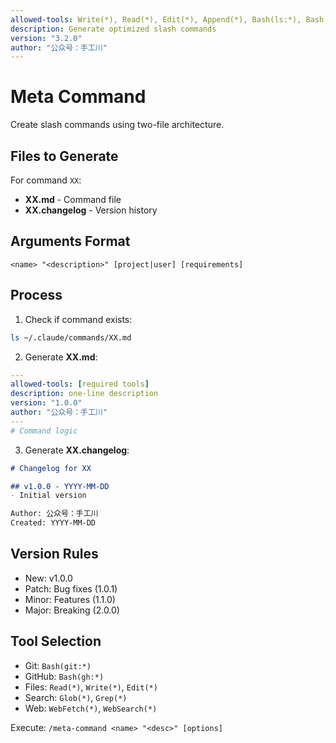 ```yaml
---
allowed-tools: Write(*), Read(*), Edit(*), Append(*), Bash(ls:*), Bash(date:*)
description: Generate optimized slash commands
version: "3.2.0"
author: "公众号：手工川"
---
```


# Meta Command

Create slash commands using two-file architecture.

## Files to Generate

For command `XX`:
- **XX.md** - Command file
- **XX.changelog** - Version history

## Arguments Format
`<name> "<description>" [project|user] [requirements]`

## Process

1. Check if command exists:
```bash
ls ~/.claude/commands/XX.md
```

2. Generate **XX.md**:
```yaml
---
allowed-tools: [required tools]
description: one-line description
version: "1.0.0"
author: "公众号：手工川"
---
# Command logic
```

3. Generate **XX.changelog**:
```markdown
# Changelog for XX

## v1.0.0 - YYYY-MM-DD
- Initial version

Author: 公众号：手工川
Created: YYYY-MM-DD
```

## Version Rules
- New: v1.0.0
- Patch: Bug fixes (1.0.1)
- Minor: Features (1.1.0)
- Major: Breaking (2.0.0)

## Tool Selection
- Git: `Bash(git:*)`
- GitHub: `Bash(gh:*)`
- Files: `Read(*)`, `Write(*)`, `Edit(*)`
- Search: `Glob(*)`, `Grep(*)`
- Web: `WebFetch(*)`, `WebSearch(*)`

Execute: `/meta-command <name> "<desc>" [options]`